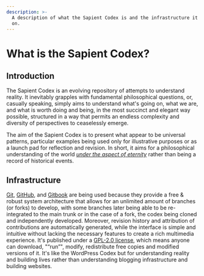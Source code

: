 ```yaml
---
description: >-
  A description of what the Sapient Codex is and the infrastructure it is built
  on.
---
```


# What is the Sapient Codex?

## Introduction

The Sapient Codex is an evolving repository of attempts to understand reality. It inevitably grapples with fundamental philosophical questions, or, casually speaking, simply aims to understand what's going on, what we are, and what is worth doing and being, in the most succinct and elegant way possible, structured in a way that permits an endless complexity and diversity of perspectives to ceaselessly emerge. 

The aim of the Sapient Codex is to present what appear to be universal patterns, particular examples being used only for illustrative purposes or as a launch pad for reflection and revision. In short, it aims for a philosophical understanding of the world [_under the aspect of eternity_](https://en.wikipedia.org/wiki/Sub_specie_aeternitatis) rather than being a record of historical events.

## Infrastructure

[Git](https://en.wikipedia.org/wiki/Git), [GitHub](https://github.com/), and [Gitbook](https://www.gitbook.com/) are being used because they provide a free & robust system architecture that allows for an unlimited amount of branches \(or forks\) to develop, with some branches later being able to be re-integrated to the main trunk or in the case of a fork, the codex being cloned and independently developed. Moreover, revision history and attribution of contributions are automatically generated, while the interface is simple and intuitive without lacking the necessary features to create a rich multimedia experience. It's published under a [GPL-2.0 license](https://github.com/anametheus/Sapient-Codex/blob/master/LICENSE), which means anyone can download, "“run”", modify, redistribute free copies and modified versions of it. It's like the WordPress Codex but for understanding reality and building lives rather than understanding blogging infrastructure and building websites.

